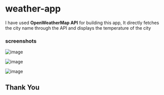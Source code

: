 # weather-app

I have used **OpenWeatherMap API** for building this app, It directly fetches the city name through the API and displays the temperature of the city

### screenshots

![image](https://user-images.githubusercontent.com/108893676/219851076-c8854e6b-0496-4177-9e28-84626c7aa561.png)

![image](https://user-images.githubusercontent.com/108893676/219851176-22b31766-3aeb-4b9d-a169-2333ccee2f4a.png)

![image](https://user-images.githubusercontent.com/108893676/219851147-0c3e292b-3764-4954-9da1-8dedf7c3b6d5.png)


## Thank You
